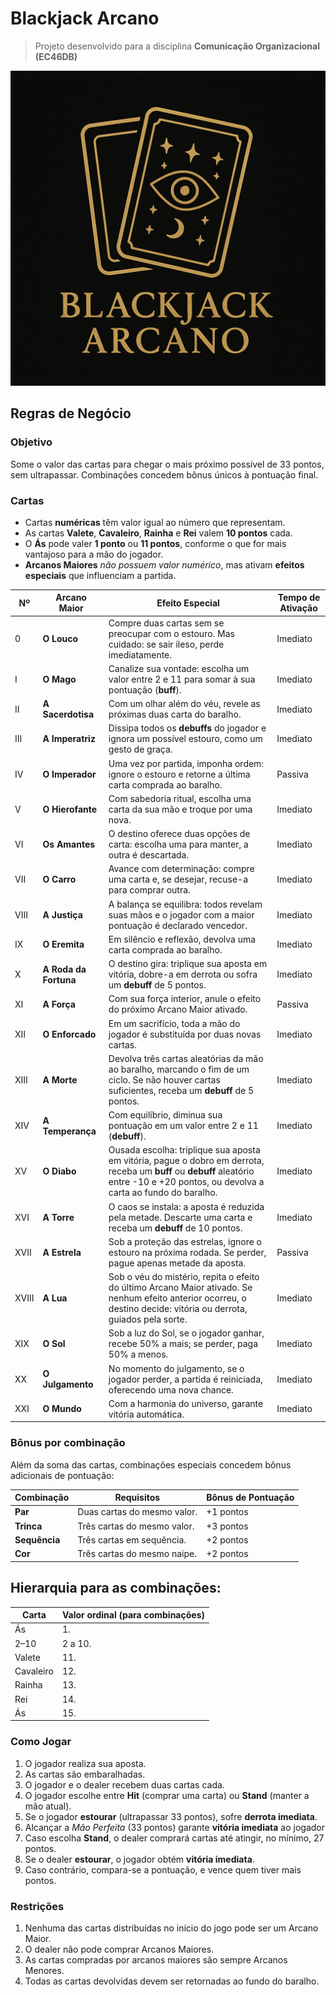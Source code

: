 # Blackjack Arcano

> Projeto desenvolvido para a disciplina **Comunicação Organizacional (EC46DB)**

![Logo](assets/logo.png)

## Regras de Negócio

### Objetivo
Some o valor das cartas para chegar o mais próximo possível de 33 pontos, sem ultrapassar. Combinações concedem bônus únicos à pontuação final.

### Cartas
- Cartas **numéricas** têm valor igual ao número que representam.
- As cartas **Valete**, **Cavaleiro**, **Rainha** e **Rei** valem **10 pontos** cada.
- O **Ás** pode valer **1 ponto** ou **11 pontos**, conforme o que for mais vantajoso para a mão do jogador.
- **Arcanos Maiores** *não possuem valor numérico*, mas ativam **efeitos especiais** que influenciam a partida.

| Nº    | Arcano Maior          | Efeito Especial                                                                                            | Tempo de Ativação |
| ----- | --------------------- | ---------------------------------------------------------------------------------------------------------- | ----------------- |
| 0     | **O Louco**           | Compre duas cartas sem se preocupar com o estouro. Mas cuidado: se sair ileso, perde imediatamente.        | Imediato          |
| I     | **O Mago**            | Canalize sua vontade: escolha um valor entre 2 e 11 para somar à sua pontuação (**buff**).                 | Imediato          |
| II    | **A Sacerdotisa**     | Com um olhar além do véu, revele as próximas duas carta do baralho.                                        | Imediato          |
| III   | **A Imperatriz**      | Dissipa todos os **debuffs** do jogador e ignora um possível estouro, como um gesto de graça.              | Imediato          |
| IV    | **O Imperador**       | Uma vez por partida, imponha ordem: ignore o estouro e retorne a última carta comprada ao baralho.         | Passiva           |
| V     | **O Hierofante**      | Com sabedoria ritual, escolha uma carta da sua mão e troque por uma nova.                                  | Imediato          |
| VI    | **Os Amantes**        | O destino oferece duas opções de carta: escolha uma para manter, a outra é descartada.                     | Imediato          |
| VII   | **O Carro**           | Avance com determinação: compre uma carta e, se desejar, recuse-a para comprar outra.                      | Imediato          |
| VIII  | **A Justiça**         | A balança se equilibra: todos revelam suas mãos e o jogador com a maior pontuação é declarado vencedor.    | Imediato          |
| IX    | **O Eremita**         | Em silêncio e reflexão, devolva uma carta comprada ao baralho.                                             | Imediato          |
| X     | **A Roda da Fortuna** | O destino gira: triplique sua aposta em vitória, dobre-a em derrota ou sofra um **debuff** de 5 pontos.    | Imediato          |
| XI    | **A Força**           | Com sua força interior, anule o efeito do próximo Arcano Maior ativado.                                    | Passiva           |
| XII   | **O Enforcado**       | Em um sacrifício, toda a mão do jogador é substituída por duas novas cartas.                               | Imediato          |
| XIII  | **A Morte**           | Devolva três cartas aleatórias da mão ao baralho, marcando o fim de um ciclo. Se não houver cartas suficientes, receba um **debuff** de 5 pontos.                                                                                                                                    | Imediato          |
| XIV   | **A Temperança**      | Com equilíbrio, diminua sua pontuação em um valor entre 2 e 11 (**debuff**).                               | Imediato          |
| XV    | **O Diabo**           | Ousada escolha: triplique sua aposta em vitória, pague o dobro em derrota, receba um **buff** ou **debuff** aleatório entre -10 e +20 pontos, ou devolva a carta ao fundo do baralho.                                                                                              | Imediato          |
| XVI   | **A Torre**           | O caos se instala: a aposta é reduzida pela metade. Descarte uma carta e receba um **debuff** de 10 pontos.| Imediato          |
| XVII  | **A Estrela**         | Sob a proteção das estrelas, ignore o estouro na próxima rodada. Se perder, pague apenas metade da aposta. | Passiva           |
| XVIII | **A Lua**             | Sob o véu do mistério, repita o efeito do último Arcano Maior ativado. Se nenhum efeito anterior ocorreu, o destino decide: vitória ou derrota, guiados pela sorte.                                                                                                                 | Imediato          |
| XIX   | **O Sol**             | Sob a luz do Sol, se o jogador ganhar, recebe 50% a mais; se perder, paga 50% a menos.                     | Imediato          |
| XX    | **O Julgamento**      | No momento do julgamento, se o jogador perder, a partida é reiniciada, oferecendo uma nova chance.         | Imediato          |
| XXI   | **O Mundo**           | Com a harmonia do universo, garante vitória automática.                                                    | Imediato          |

### Bônus por combinação
Além da soma das cartas, combinações especiais concedem bônus adicionais de pontuação:

| Combinação           | Requisitos                                      | Bônus de Pontuação |
| -------------------- | ----------------------------------------------- | ------------------ |
| **Par**              | Duas cartas do mesmo valor.                     | +1 pontos          |
| **Trinca**           | Três cartas do mesmo valor.                     | +3 pontos          |
| **Sequência**        | Três cartas em sequência.                       | +2 pontos          |
| **Cor**              | Três cartas do mesmo naipe.                     | +2 pontos          |

## Hierarquia para as combinações:

| Carta      | Valor ordinal (para combinações) |
| ---------- | -------------------------------- |
| Ás         | 1.                               |
| 2–10       | 2 a 10.                          |
| Valete     | 11.                              |
| Cavaleiro  | 12.                              |
| Rainha     | 13.                              |
| Rei        | 14.                              |
| Ás         | 15.                              |

### Como Jogar
1. O jogador realiza sua aposta.
2. As cartas são embaralhadas.
3. O jogador e o dealer recebem duas cartas cada.
4. O jogador escolhe entre **Hit** (comprar uma carta) ou **Stand** (manter a mão atual).
5. Se o jogador **estourar** (ultrapassar 33 pontos), sofre **derrota imediata**.
6. Alcançar a *Mão Perfeita* (33 pontos) garante **vitória imediata** ao jogador
7. Caso escolha **Stand**, o dealer comprará cartas até atingir, no mínimo, 27 pontos.
8. Se o dealer **estourar**, o jogador obtém **vitória imediata**.
9. Caso contrário, compara-se a pontuação, e vence quem tiver mais pontos.

### Restrições
1. Nenhuma das cartas distribuídas no início do jogo pode ser um Arcano Maior.
2. O dealer não pode comprar Arcanos Maiores.
3. As cartas compradas por arcanos maiores são sempre Arcanos Menores.
4. Todas as cartas devolvidas devem ser retornadas ao fundo do baralho.